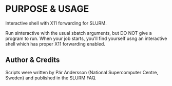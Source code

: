 PURPOSE & USAGE
===============

Interactive shell with X11 forwarding for SLURM.

Run sinteractive with the usual sbatch arguments, but DO NOT give a
program to run.  When your job starts, you'll find yourself usng an
interactive shell which has proper X11 forwarding enabled.


Author & Credits
----------------

Scripts were written by Pär Andersson (National Supercomputer Centre,
Sweden) and published in the SLURM FAQ.

